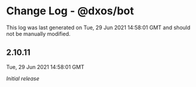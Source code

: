 # Change Log - @dxos/bot

This log was last generated on Tue, 29 Jun 2021 14:58:01 GMT and should not be manually modified.

## 2.10.11
Tue, 29 Jun 2021 14:58:01 GMT

_Initial release_

